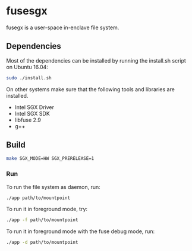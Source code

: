 # fusesgx

fusegx is a user-space in-enclave file system.

## Dependencies

Most of the dependencies can be installed by running the install.sh script on Ubuntu 16.04:
```bash
sudo ./install.sh
```

On other systems make sure that the following tools and libraries are installed.

* Intel SGX Driver
* Intel SGX SDK
* libfuse 2.9
* g++

## Build

```bash
make SGX_MODE=HW SGX_PRERELEASE=1
```

### Run

To run the file system as daemon, run:
```bash
./app path/to/mountpoint
```

To run it in foreground mode, try:
```bash
./app -f path/to/mountpoint
```

To run it in foreground mode with the fuse debug mode, run:
```bash
./app -d path/to/mountpoint
```
